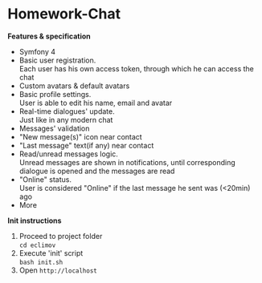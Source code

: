 # Homework-Chat
**Features & specification**
* Symfony 4
* Basic user registration. \
Each user has his own access token, through which he can access the chat
* Custom avatars & default avatars
* Basic profile settings.\
User is able to edit his name, email and avatar
* Real-time dialogues' update.\
Just like in any modern chat
* Messages' validation
* "New message(s)" icon near contact
* "Last message" text(if any) near contact
* Read/unread messages logic.\
Unread messages are shown in notifications, until corresponding dialogue is opened and the messages are read
* "Online" status.\
User is considered "Online" if the last message he sent was (<20min) ago
* More

**Init instructions**
1. Proceed to project folder  
`cd eclimov`
2. Execute 'init' script  
`bash init.sh`
3. Open `http://localhost`
